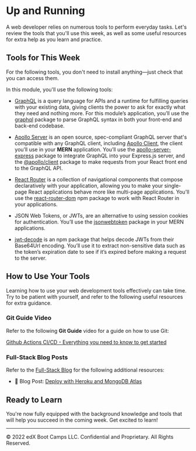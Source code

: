 # Up and Running
A web developer relies on numerous tools to perform everyday tasks. Let's review the tools that you'll use this week, as well as some useful resources for extra help as you learn and practice.

## Tools for This Week
For the following tools, you don't need to install anything—just check that you can access them.

In this module, you'll use the following tools:

* [GraphQL](https://graphql.org/) is a query language for APIs and a runtime for fulfilling queries with your existing data, giving clients the power to ask for exactly what they need and nothing more. For this module’s application, you’ll use the [graphql](https://www.npmjs.com/package/graphql) package to parse GraphQL syntax in both your front-end and back-end codebase.

* [Apollo Server](https://www.apollographql.com/docs/apollo-server/) is an open source, spec-compliant GraphQL server that's compatible with any GraphQL client, including [Apollo Client](https://www.apollographql.com/docs/react/), the client you’ll use in your **MERN** application. You’ll use the [apollo-server-express](https://www.npmjs.com/package/apollo-server-express) package to integrate GraphQL into your Express.js server, and the [@apollo/client](https://github.com/apollographql/apollo-client) package to make requests from your React front end to the GraphQL API.

* [React Router](https://reacttraining.com/react-router/) is a collection of navigational components that compose declaratively with your application, allowing you to make your single-page React applications behave more like multi-page applications. You'll use the [react-router-dom](https://www.npmjs.com/package/react-router-dom) npm package to work with React Router in your applications.

* JSON Web Tokens, or JWTs, are an alternative to using session cookies for authentication. You’ll use the [jsonwebtoken](https://www.npmjs.com/package/jsonwebtoken) package in your MERN applications.

* [jwt-decode](https://www.npmjs.com/package/jwt-decode) is an npm package that helps decode JWTs from their Base64Url encoding. You’ll use it to extract non-sensitive data such as the token’s expiration date to see if it’s expired before making a request to the server.

## How to Use Your Tools
Learning how to use your web development tools effectively can take time. Try to be patient with yourself, and refer to the following useful resources for extra guidance.

### Git Guide Video
Refer to the following **Git Guide** video for a guide on how to use Git:

[Github Actions CI/CD - Everything you need to know to get started](https://www.youtube.com/watch?v=mFFXuXjVgkU)

### Full-Stack Blog Posts
Refer to the [Full-Stack Blog](https://coding-boot-camp.github.io/full-stack/) for the following additional resources:

* 📖 Blog Post: [Deploy with Heroku and MongoDB Atlas](https://coding-boot-camp.github.io/full-stack/mongodb/deploy-with-heroku-and-mongodb-atlas)

## Ready to Learn
You're now fully equipped with the background knowledge and tools that will help you succeed in the coming week. Get excited to learn!

---
© 2022 edX Boot Camps LLC. Confidential and Proprietary. All Rights Reserved.